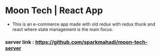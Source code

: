 # Moon Tech | React App

- This is an e-commerce app made with old redux with redux thunk and react where state management is the main focus.

### server link : https://github.com/sparkmahadi/moon-tech-server
